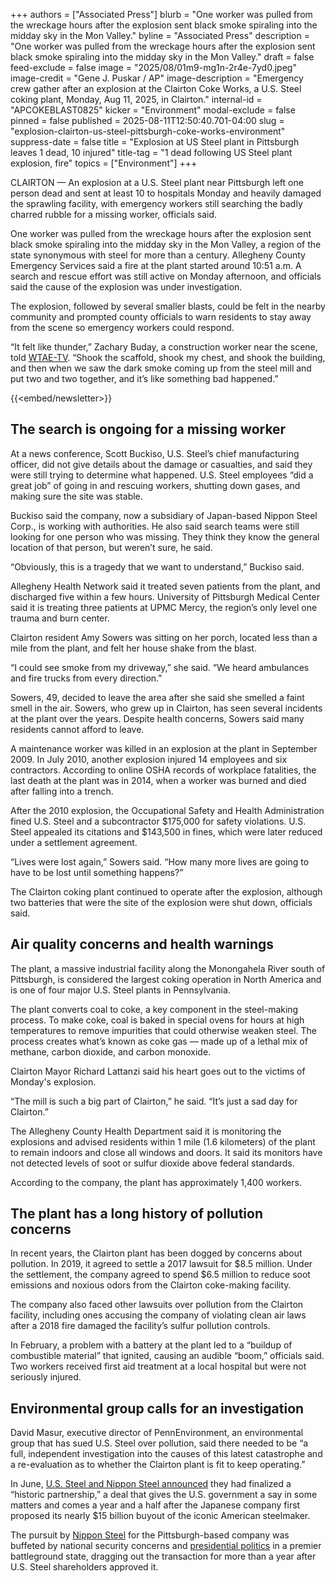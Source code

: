 +++
authors = ["Associated Press"]
blurb = "One worker was pulled from the wreckage hours after the explosion sent black smoke spiraling into the midday sky in the Mon Valley."
byline = "Associated Press"
description = "One worker was pulled from the wreckage hours after the explosion sent black smoke spiraling into the midday sky in the Mon Valley."
draft = false
feed-exclude = false
image = "2025/08/01m9-mg1n-2r4e-7yd0.jpeg"
image-credit = "Gene J. Puskar / AP"
image-description = "Emergency crew gather after an explosion at the Clairton Coke Works, a U.S. Steel coking plant, Monday, Aug 11, 2025, in Clairton."
internal-id = "APCOKEBLAST0825"
kicker = "Environment"
modal-exclude = false
pinned = false
published = 2025-08-11T12:50:40.701-04:00
slug = "explosion-clairton-us-steel-pittsburgh-coke-works-environment"
suppress-date = false
title = "Explosion at US Steel plant in Pittsburgh leaves 1 dead, 10 injured"
title-tag = "1 dead following US Steel plant explosion, fire"
topics = ["Environment"]
+++

CLAIRTON — An explosion at a U.S. Steel plant near Pittsburgh left one person dead and sent at least 10 to hospitals Monday and heavily damaged the sprawling facility, with emergency workers still searching the badly charred rubble for a missing worker, officials said.

One worker was pulled from the wreckage hours after the explosion sent black smoke spiraling into the midday sky in the Mon Valley, a region of the state synonymous with steel for more than a century. Allegheny County Emergency Services said a fire at the plant started around 10:51 a.m. A search and rescue effort was still active on Monday afternoon, and officials said the cause of the explosion was under investigation.

The explosion, followed by several smaller blasts, could be felt in the nearby community and prompted county officials to warn residents to stay away from the scene so emergency workers could respond.

“It felt like thunder,” Zachary Buday, a construction worker near the scene, told <a href="https://www.wtae.com/article/steel-plant-explosion-worker-describes-moment/65654978">WTAE-TV</a>. “Shook the scaffold, shook my chest, and shook the building, and then when we saw the dark smoke coming up from the steel mill and put two and two together, and it’s like something bad happened.”

{{<embed/newsletter>}}

## The search is ongoing for a missing worker

At a news conference, Scott Buckiso, U.S. Steel’s chief manufacturing officer, did not give details about the damage or casualties, and said they were still trying to determine what happened. U.S. Steel employees “did a great job” of going in and rescuing workers, shutting down gases, and making sure the site was stable.

Buckiso said the company, now a subsidiary of Japan-based Nippon Steel Corp., is working with authorities. He also said search teams were still looking for one person who was missing. They think they know the general location of that person, but weren’t sure, he said.

“Obviously, this is a tragedy that we want to understand,” Buckiso said.

Allegheny Health Network said it treated seven patients from the plant, and discharged five within a few hours. University of Pittsburgh Medical Center said it is treating three patients at UPMC Mercy, the region’s only level one trauma and burn center.

Clairton resident Amy Sowers was sitting on her porch, located less than a mile from the plant, and felt her house shake from the blast.

“I could see smoke from my driveway,” she said. “We heard ambulances and fire trucks from every direction.&#34;

Sowers, 49, decided to leave the area after she said she smelled a faint smell in the air. Sowers, who grew up in Clairton, has seen several incidents at the plant over the years. Despite health concerns, Sowers said many residents cannot afford to leave.

A maintenance worker was killed in an explosion at the plant in September 2009. In July 2010, another explosion injured 14 employees and six contractors. According to online OSHA records of workplace fatalities, the last death at the plant was in 2014, when a worker was burned and died after falling into a trench.

After the 2010 explosion, the Occupational Safety and Health Administration fined U.S. Steel and a subcontractor $175,000 for safety violations. U.S. Steel appealed its citations and $143,500 in fines, which were later reduced under a settlement agreement.

“Lives were lost again,” Sowers said. “How many more lives are going to have to be lost until something happens?”

The Clairton coking plant continued to operate after the explosion, although two batteries that were the site of the explosion were shut down, officials said.

## Air quality concerns and health warnings

The plant, a massive industrial facility along the Monongahela River south of Pittsburgh, is considered the largest coking operation in North America and is one of four major U.S. Steel plants in Pennsylvania.

The plant converts coal to coke, a key component in the steel-making process. To make coke, coal is baked in special ovens for hours at high temperatures to remove impurities that could otherwise weaken steel. The process creates what’s known as coke gas — made up of a lethal mix of methane, carbon dioxide, and carbon monoxide.

Clairton Mayor Richard Lattanzi said his heart goes out to the victims of Monday&#39;s explosion.

“The mill is such a big part of Clairton,” he said. “It’s just a sad day for Clairton.”

The Allegheny County Health Department said it is monitoring the explosions and advised residents within 1 mile (1.6 kilometers) of the plant to remain indoors and close all windows and doors. It said its monitors have not detected levels of soot or sulfur dioxide above federal standards.

According to the company, the plant has approximately 1,400 workers.

## The plant has a long history of pollution concerns

In recent years, the Clairton plant has been dogged by concerns about pollution. In 2019, it agreed to settle a 2017 lawsuit for $8.5 million. Under the settlement, the company agreed to spend $6.5 million to reduce soot emissions and noxious odors from the Clairton coke-making facility.

The company also faced other lawsuits over pollution from the Clairton facility, including ones accusing the company of violating clean air laws after a 2018 fire damaged the facility’s sulfur pollution controls.

In February, a problem with a battery at the plant led to a “buildup of combustible material” that ignited, causing an audible “boom,” officials said. Two workers received first aid treatment at a local hospital but were not seriously injured.

## Environmental group calls for an investigation

David Masur, executive director of PennEnvironment, an environmental group that has sued U.S. Steel over pollution, said there needed to be “a full, independent investigation into the causes of this latest catastrophe and a re-evaluation as to whether the Clairton plant is fit to keep operating.”

In June, <a href="https://apnews.com/article/trump-us-steel-nippon-steel-golden-share-0bda2cf3c6de313206b481be0baf78cb">U.S. Steel and Nippon Steel announced</a> they had finalized a “historic partnership,” a deal that gives the U.S. government a say in some matters and comes a year and a half after the Japanese company first proposed its nearly $15 billion buyout of the iconic American steelmaker.

The pursuit by <a href="https://apnews.com/article/us-steel-nippon-steel-acquired-industrialization-1a174c359756efd3ee0f0f9172a3bd6b">Nippon Steel</a> for the Pittsburgh-based company was buffeted by national security concerns and <a href="https://apnews.com/article/biden-trump-us-steel-pittsburgh-nippon-japan-67042a39de838f4cccd45d7a77ec0a40">presidential politics</a> in a premier battleground state, dragging out the transaction for more than a year after U.S. Steel shareholders approved it.

